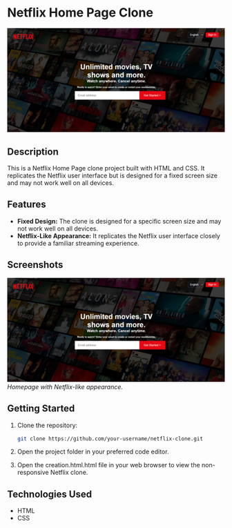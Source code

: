# Netflix Home Page Clone

![Netflix Home Page Clone](screenshot.png)

## Description

This is a  Netflix Home Page clone project built with HTML and CSS. It replicates the Netflix user interface but is designed for a fixed screen size and may not work well on all devices.


## Features

- **Fixed Design:** The clone is designed for a specific screen size and may not work well on all devices.
- **Netflix-Like Appearance:** It replicates the Netflix user interface closely to provide a familiar streaming experience.

## Screenshots

![Screenshot](screenshot.png)
*Homepage with Netflix-like appearance.*

## Getting Started

1. Clone the repository:

   ```bash
   git clone https://github.com/your-username/netflix-clone.git

2. Open the project folder in your preferred code editor.
3. Open the creation.html.html file in your web browser to view the non-responsive Netflix clone.
## Technologies Used
 - HTML
 - CSS
